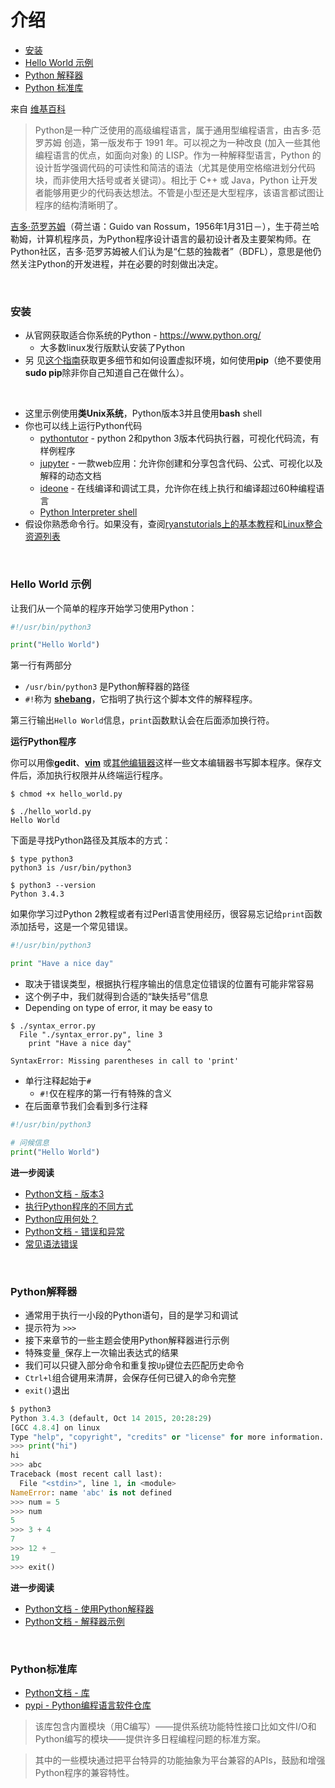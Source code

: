 # <a name="introduction"></a>介绍

* [安装](#installation)
* [Hello World 示例](#hello-world-example)
* [Python 解释器](#python-interpreter)
* [Python 标准库](#python-standard-library)


来自 [维基百科](https://wc.yooooo.us/d2lraS9QeXRob24hemg=)
>Python是一种广泛使用的高级编程语言，属于通用型编程语言，由吉多·范罗苏姆 创造，第一版发布于 1991 年。可以视之为一种改良 (加入一些其他编程语言的优点，如面向对象) 的 LISP。作为一种解释型语言，Python 的设计哲学强调代码的可读性和简洁的语法（尤其是使用空格缩进划分代码块，而非使用大括号或者关键词）。相比于 C++ 或 Java，Python 让开发者能够用更少的代码表达想法。不管是小型还是大型程序，该语言都试图让程序的结构清晰明了。

[吉多·范罗苏姆](https://wc.yooooo.us/wiki/%E5%90%89%E5%A4%9A%C2%B7%E8%8C%83%E7%BD%97%E8%8B%8F%E5%A7%86)（荷兰语：Guido van Rossum，1956年1月31日－），生于荷兰哈勒姆，计算机程序员，为Python程序设计语言的最初设计者及主要架构师。在Python社区，吉多·范罗苏姆被人们认为是“仁慈的独裁者”（BDFL），意思是他仍然关注Python的开发进程，并在必要的时刻做出决定。

<br>

### <a name="installation"></a>安装

* 从官网获取适合你系统的Python - https://www.python.org/ 
    * 大多数linux发行版默认安装了Python
* 另 见[这个指南](https://itsfoss.com/python-setup-linux/)获取更多细节和如何设置虚拟环境，如何使用**pip**（绝不要使用 **sudo pip**除非你自己知道自己在做什么）。

<br>

* 这里示例使用**类Unix系统**，Python版本3并且使用**bash** shell
* 你也可以线上运行Python代码
    * [pythontutor](http://www.pythontutor.com/visualize.html#mode=edit) - python 2和python 3版本代码执行器，可视化代码流，有样例程序
    * [jupyter](https://try.jupyter.org/) - 一款web应用：允许你创建和分享包含代码、公式、可视化以及解释的动态文档
    * [ideone](https://ideone.com/) - 在线编译和调试工具，允许你在线上执行和编译超过60种编程语言
    * [Python Interpreter shell](https://www.python.org/shell/)
* 假设你熟悉命令行。如果没有，查阅[ryanstutorials上的基本教程](http://ryanstutorials.net/linuxtutorial/)和[Linux整合资源列表](https://github.com/ShixiangWang/scripting_course/blob/master/Linux_curated_resources.md)

<br>

### <a name="hello-world-example"></a>Hello World 示例

让我们从一个简单的程序开始学习使用Python：

```python
#!/usr/bin/python3

print("Hello World")
```

第一行有两部分

* `/usr/bin/python3` 是Python解释器的路径
* `#!`称为 **[shebang](http://blog.csdn.net/jasonchen_gbd/article/details/55012859)**，它指明了执行这个脚本文件的解释程序。

第三行输出`Hello World`信息，`print`函数默认会在后面添加换行符。

**运行Python程序**

你可以用像**gedit**、**[vim](http://yannesposito.com/Scratch/en/blog/Learn-Vim-Progressively/)** 或[其他编辑器](https://github.com/ShixiangWang/Linux_command_line/blob/master/Working_with_Files_and_Directories.md#text-editors)这样一些文本编辑器书写脚本程序。保存文件后，添加执行权限并从终端运行程序。

```shell
$ chmod +x hello_world.py

$ ./hello_world.py
Hello World
```

下面是寻找Python路径及其版本的方式：

```shell
$ type python3
python3 is /usr/bin/python3

$ python3 --version
Python 3.4.3
```

如果你学习过Python 2教程或者有过Perl语言使用经历，很容易忘记给`print`函数添加括号，这是一个常见错误。

```python
#!/usr/bin/python3

print "Have a nice day"
```

* 取决于错误类型，根据执行程序输出的信息定位错误的位置有可能非常容易
* 这个例子中，我们就得到合适的“缺失括号”信息
* Depending on type of error, it may be easy to

```
$ ./syntax_error.py
  File "./syntax_error.py", line 3
    print "Have a nice day"
                          ^
SyntaxError: Missing parentheses in call to 'print'
```

* 单行注释起始于`#`
    * `#!`仅在程序的第一行有特殊的含义
* 在后面章节我们会看到多行注释

```python
#!/usr/bin/python3

# 问候信息
print("Hello World")
```

**进一步阅读**

* [Python文档 - 版本3](https://docs.python.org/3/index.html)
* [执行Python程序的不同方式](https://docs.python.org/3/using/windows.html#executing-scripts)
* [Python应用何处？](https://www.python.org/about/apps/)
* [Python文档 - 错误和异常](https://docs.python.org/3/tutorial/errors.html)
* [常见语法错误](https://opencs.uwaterloo.ca/python-from-scratch/7/7/transcript)

<br>

### <a name="python-interpreter"></a>Python解释器

* 通常用于执行一小段的Python语句，目的是学习和调试
* 提示符为 `>>>`
* 接下来章节的一些主题会使用Python解释器进行示例
* 特殊变量`_`保存上一次输出表达式的结果
* 我们可以只键入部分命令和重复按`Up`键位去匹配历史命令
* `Ctrl+l`组合键用来清屏，会保存任何已键入的命令完整
* `exit()`退出


```python
$ python3
Python 3.4.3 (default, Oct 14 2015, 20:28:29)
[GCC 4.8.4] on linux
Type "help", "copyright", "credits" or "license" for more information.
>>> print("hi")
hi
>>> abc
Traceback (most recent call last):
  File "<stdin>", line 1, in <module>
NameError: name 'abc' is not defined
>>> num = 5
>>> num
5
>>> 3 + 4
7
>>> 12 + _
19
>>> exit()
```

**进一步阅读**

* [Python文档 - 使用Python解释器](https://docs.python.org/3/tutorial/interpreter.html)
* [Python文档 - 解释器示例](https://docs.python.org/3/tutorial/introduction.html#using-python-as-a-calculator)

<br>

### <a name="python-standard-library"></a>Python标准库

* [Python文档 - 库](https://docs.python.org/3/library/index.html)
* [pypi - Python编程语言软件仓库](https://pypi.python.org/pypi)
>该库包含内置模块（用C编写）——提供系统功能特性接口比如文件I/O和Python编写的模块——提供许多日程编程问题的标准方案。

>其中的一些模块通过把平台特异的功能抽象为平台兼容的APIs，鼓励和增强Python程序的兼容特性。
